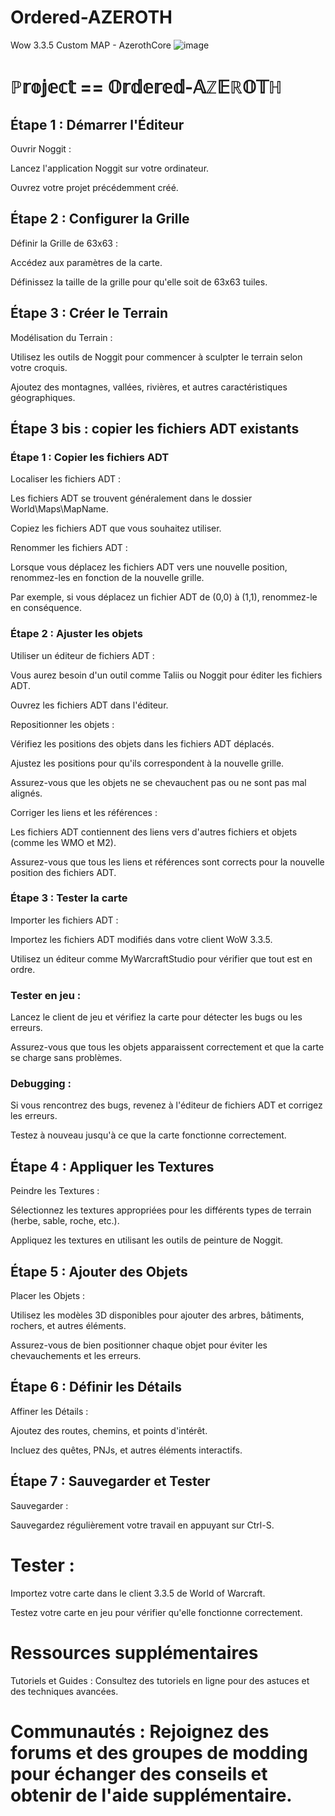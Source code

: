 # Ordered-AZEROTH
Wow 3.3.5 Custom MAP - AzerothCore
![image](https://github.com/user-attachments/assets/d522dfcb-c710-40b4-8a96-4b1fbf68747f)

# ℙ𝕣𝕠𝕛𝕖𝕔𝕥 == 𝕆𝕣𝕕𝕖𝕣𝕖𝕕-𝔸ℤ𝔼ℝ𝕆𝕋ℍ
## Étape 1 : Démarrer l'Éditeur
Ouvrir Noggit :

Lancez l'application Noggit sur votre ordinateur.

Ouvrez votre projet précédemment créé.

## Étape 2 : Configurer la Grille
Définir la Grille de 63x63 :

Accédez aux paramètres de la carte.

Définissez la taille de la grille pour qu'elle soit de 63x63 tuiles.

## Étape 3 : Créer le Terrain
Modélisation du Terrain :

Utilisez les outils de Noggit pour commencer à sculpter le terrain selon votre croquis.

Ajoutez des montagnes, vallées, rivières, et autres caractéristiques géographiques.

## Étape 3 bis : copier les fichiers ADT existants
### Étape 1 : Copier les fichiers ADT
Localiser les fichiers ADT :

Les fichiers ADT se trouvent généralement dans le dossier World\Maps\MapName.

Copiez les fichiers ADT que vous souhaitez utiliser.

Renommer les fichiers ADT :

Lorsque vous déplacez les fichiers ADT vers une nouvelle position, renommez-les en fonction de la nouvelle grille.

Par exemple, si vous déplacez un fichier ADT de (0,0) à (1,1), renommez-le en conséquence.

### Étape 2 : Ajuster les objets
Utiliser un éditeur de fichiers ADT :

Vous aurez besoin d'un outil comme Taliis ou Noggit pour éditer les fichiers ADT.

Ouvrez les fichiers ADT dans l'éditeur.

Repositionner les objets :

Vérifiez les positions des objets dans les fichiers ADT déplacés.

Ajustez les positions pour qu'ils correspondent à la nouvelle grille.

Assurez-vous que les objets ne se chevauchent pas ou ne sont pas mal alignés.

Corriger les liens et les références :

Les fichiers ADT contiennent des liens vers d'autres fichiers et objets (comme les WMO et M2).

Assurez-vous que tous les liens et références sont corrects pour la nouvelle position des fichiers ADT.

### Étape 3 : Tester la carte
Importer les fichiers ADT :

Importez les fichiers ADT modifiés dans votre client WoW 3.3.5.

Utilisez un éditeur comme MyWarcraftStudio pour vérifier que tout est en ordre.

### Tester en jeu :

Lancez le client de jeu et vérifiez la carte pour détecter les bugs ou les erreurs.

Assurez-vous que tous les objets apparaissent correctement et que la carte se charge sans problèmes.

### Debugging :

Si vous rencontrez des bugs, revenez à l'éditeur de fichiers ADT et corrigez les erreurs.

Testez à nouveau jusqu'à ce que la carte fonctionne correctement.

## Étape 4 : Appliquer les Textures
Peindre les Textures :

Sélectionnez les textures appropriées pour les différents types de terrain (herbe, sable, roche, etc.).

Appliquez les textures en utilisant les outils de peinture de Noggit.

## Étape 5 : Ajouter des Objets
Placer les Objets :

Utilisez les modèles 3D disponibles pour ajouter des arbres, bâtiments, rochers, et autres éléments.

Assurez-vous de bien positionner chaque objet pour éviter les chevauchements et les erreurs.

## Étape 6 : Définir les Détails
Affiner les Détails :

Ajoutez des routes, chemins, et points d'intérêt.

Incluez des quêtes, PNJs, et autres éléments interactifs.

## Étape 7 : Sauvegarder et Tester
Sauvegarder :

Sauvegardez régulièrement votre travail en appuyant sur Ctrl-S.

# Tester :

Importez votre carte dans le client 3.3.5 de World of Warcraft.

Testez votre carte en jeu pour vérifier qu'elle fonctionne correctement.

# Ressources supplémentaires
Tutoriels et Guides : Consultez des tutoriels en ligne pour des astuces et des techniques avancées.

# Communautés : Rejoignez des forums et des groupes de modding pour échanger des conseils et obtenir de l'aide supplémentaire.

